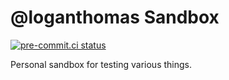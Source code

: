 # @loganthomas Sandbox
[![pre-commit.ci status](https://results.pre-commit.ci/badge/github/loganthomas/sandbox/main.svg)](https://results.pre-commit.ci/latest/github/loganthomas/sandbox/main)

Personal sandbox for testing various things.

